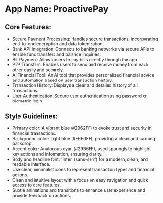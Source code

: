 # **App Name**: ProactivePay

## Core Features:

- Secure Payment Processing: Handles secure transactions, incorporating end-to-end encryption and data tokenization.
- Bank API Integration: Connects to banking networks via secure APIs to enable fund transfers and balance inquiries.
- Bill Payment: Allows users to pay bills directly through the app.
- P2P Transfers: Enables users to send and receive money from each other easily and securely.
- AI Financial Tool: An AI tool that provides personalized financial advice and automation based on user transaction history.
- Transaction History: Displays a clear and detailed history of all transactions.
- User Authentication: Secure user authentication using password or biometric login.

## Style Guidelines:

- Primary color: A vibrant blue (#2962FF) to evoke trust and security in financial transactions.
- Background color: Light blue (#E6F0FF), providing a clean and calming backdrop.
- Accent color: Analogous cyan (#29B6FF), used sparingly to highlight key actions and information, ensuring clarity.
- Body and headline font: 'Inter' (sans-serif) for a modern, clean, and readable interface.
- Use clear, minimalist icons to represent transaction types and financial actions.
- Clean and intuitive layout with a focus on easy navigation and quick access to core features.
- Subtle animations and transitions to enhance user experience and provide feedback on actions.